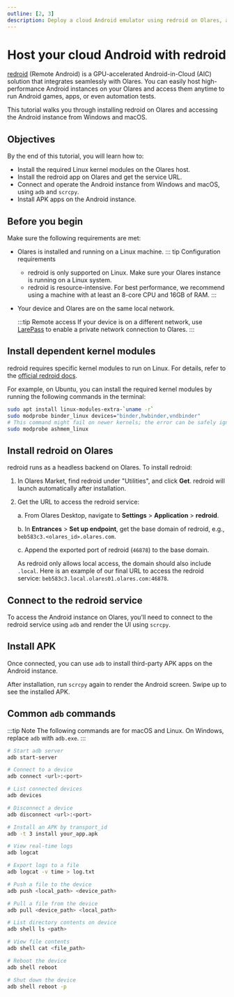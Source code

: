 ```yaml
---
outline: [2, 3]
description: Deploy a cloud Android emulator using redroid on Olares, and access the Android host from macOS and Windows via adb and scrcpy.
---
```


# Host your cloud Android with redroid

[redroid](https://github.com/remote-android/redroid-doc) (Remote Android) is a GPU-accelerated Android-in-Cloud (AIC) solution that integrates seamlessly with Olares. You can easily host high-performance Android instances on your Olares and access them anytime to run Android games, apps, or even automation tests.

This tutorial walks you through installing redroid on Olares and accessing the Android instance from Windows and macOS.

## Objectives

By the end of this tutorial, you will learn how to:
- Install the required Linux kernel modules on the Olares host.
- Install the redroid app on Olares and get the service URL.
- Connect and operate the Android instance from Windows and macOS, using `adb` and `scrcpy`.
- Install APK apps on the Android instance.

## Before you begin

Make sure the following requirements are met:
- Olares is installed and running on a Linux machine.
    ::: tip Configuration requirements
    - redroid is only supported on Linux. Make sure your Olares instance is running on a Linux system.
    - redroid is resource-intensive. For best performance, we recommend using a machine with at least an 8-core CPU and 16GB of RAM.
    :::

- Your device and Olares are on the same local network.

    :::tip Remote access
    If your device is on a different network, use [LarePass](https://olares.xyz/larepass) to enable a private network connection to Olares.
    :::

## Install dependent kernel modules

redroid requires specific kernel modules to run on Linux. For details, refer to the [official redroid docs](https://github.com/remote-android/redroid-doc/blob/master/deploy/README.md).

For example, on Ubuntu, you can install the required kernel modules by running the following commands in the terminal:

```bash
sudo apt install linux-modules-extra-`uname -r`
sudo modprobe binder_linux devices="binder,hwbinder,vndbinder"
# This command might fail on newer kernels; the error can be safely ignored.
sudo modprobe ashmem_linux
```

## Install redroid on Olares

redroid runs as a headless backend on Olares. To install redroid:

1. In Olares Market, find redroid under "Utilities", and click **Get**. redroid will launch automatically after installation.

2. Get the URL to access the redroid service:

    a. From Olares Desktop, navigate to **Settings** > **Application** > **redroid**.

    b. In **Entrances** > **Set up endpoint**, get the base domain of redroid, e.g., `beb583c3.<olares_id>.olares.com`.

    c. Append the exported port of redroid (`46878`) to the base domain.

    As redroid only allows local access, the domain should also include `.local`. Here is an example of our final URL to access the redroid service: `beb583c3.local.olares01.olares.com:46878`.

## Connect to the redroid service

To access the Android instance on Olares, you'll need to connect to the redroid service using `adb` and render the UI using `scrcpy`.

<tabs> 
<template #Windows>
 
 The Windows version comes bundled with `adb`, so you don't need to install it separately.

1. Download the Windows version of `scrcpy` from the [project website](https://github.com/Genymobile/scrcpy/blob/master/doc/windows.md) and extract it to a specific folder.

    ::: tip adb version conflict
    If another version of `adb` is installed, it may cause conflicts between `adb` servers. Uninstall the old version or replace it with the bundled version in `scrcpy`.
    :::

2. Open PowerShell, then navigate to the `scrcpy` directory:

    ```powershell
    # Replace with the acutal path
    cd .\scrcpy-win64-v3.1
    ```

3. Use `adb` to connect to the redroid service via the URL obtained earlier:

    ```powershell
    .\adb.exe connect beb583c3.local.<olares_id>.olares.cn:46878
    ```

    The connection is successful if you see the example output:

    ```powershell
    # Example output
    already connected to beb583c3.local.<olares_id>.olares.cn:46878
    ```

4. Render UI and audio using `scrcpy`:

    ```powershell
    .\scrcpy.exe -s beb583c3.local.<olares_id>.olares.cn:46878 --audio-codec=aac --audio-encoder=OMX.google.aac.encoder
    ````
    
    Upon successful execution, the command line outputs the device and rendering info. And the Android screen pops up.
    
     ![Render video](/images/manual/tutorials/render-android-windows.png#bordered)  
</template>
<template #macOS>

On macOS, `scrcpy` does not include `adb` by default, so you'll need to install them separately. It is recommended to install them via Homebrew.

1. Install `scrcpy`:

    ```bash
    brew install scrcpy
    ```

2. Install `adb`:

    ```bash
    brew install --cask android-platform-tools
    ```

3. Verify the installation:

    ```bash
    scrcpy --version
    adb version
    ```
    Installation is successful if you see the version numbers.

    :::tip Gatekeeper alert
    If blocked by macOS security, go to **System Settings** > **Privacy & Security** > **Security**, find the corresponding item, and click **Allow Anyway**. You will be promoted to enter your password when re-running the command.
    :::

4. Connect to the redroid service URL obtained earlier via `adb`:

    ```bash
    adb connect beb583c3.local.<olares_id>.olares.cn:46878
    ```

    The connection is successful if you see the example output.

    ```bash
    # Example output
    already connected to beb583c3.local.<olares_id>.olares.cn:46878
    ```

5. Render UI and audio using `scrcpy`:

    ```bash
    scrcpy -s beb583c3.local.<olares_id>.olares.cn:46878 --audio-codec=aac --audio-encoder=OMX.google.aac.encoder
    ```
    Upon success, the command line outputs the device information. The Android screen pops up.

     ![Render video](/images/manual/tutorials/render-android-mac.png#bordered)
</template> 
</tabs>

  

## Install APK

Once connected, you can use `adb` to install third-party APK apps on the Android instance. 

<tabs> 
<template #Windows>

1. Get the details of all connected devices: 

    ```powershell
    .\adb.exe devices -l
    ```

    Get the `transport_id` of the device, which is `4` in our case:

    ```powershell 
    # Example output
    List of devices attached
    beb583c3.local.<olares_id>.olares.com:46878 device 
    product:ziyi model:23031PN0DC device:ziyi 
    transport_id:4
    ```

2. Install the APK to the specified device. Use `-t` to specify the transport ID:

    ```powershell
    .\adb.exe -t 4 install C:\Users\YourName\Downloads\your_app.apk\
    ```
    

    The installation is successful if you see the following message:
    
    ```powershell
    # Expected output
    Performing Streamed Install
    Success
    ```
</template>   
<template #macOS>

1. Get the details of all connected devices:

    ```bash
    adb devices -l
    ```

    Get the `transport_id` of the device, which is `4` in our case:

    ```bash 
    # Example output
    List of devices attached
    beb583c3.local.<olares_id>.olares.com:46878 device 
    product:ziyi model:23031PN0DC device:ziyi 
    transport_id:4
    ```

2. Install the APK to the specified device. Use `-t` to specify the transport ID:

    ```bash
    adb -t 4  install ~/Downloads/your_app.apk
    ```
    
    The installation is successful if you see the following message:
    
    ```bash
    # Expected output
    Performing Streamed Install
    Success
    ```

</template>  
</tabs>

After installation, run `scrcpy` again to render the Android screen. Swipe up to see the installed APK.

## Common `adb` commands

:::tip Note
The following commands are for macOS and Linux. On Windows, replace `adb` with `adb.exe`.
:::

```bash
# Start adb server
adb start-server

# Connect to a device
adb connect <url>:<port>

# List connected devices
adb devices

# Disconnect a device
adb disconnect <url>:<port>

# Install an APK by transport_id
adb -t 3 install your_app.apk

# View real-time logs
adb logcat

# Export logs to a file
adb logcat -v time > log.txt

# Push a file to the device
adb push <local_path> <device_path>

# Pull a file from the device
adb pull <device_path> <local_path>

# List directory contents on device
adb shell ls <path>

# View file contents
adb shell cat <file_path>

# Reboot the device
adb shell reboot

# Shut down the device
adb shell reboot -p
```